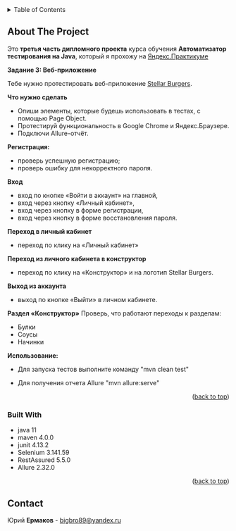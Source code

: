<!-- TABLE OF CONTENTS -->
<details>
  <summary>Table of Contents</summary>
  <ol>
    <li>
      <a href="#about-the-project">About The Project</a>
      <ul>
        <li><a href="#built-with">Built With</a></li>
      </ul>
    </li>
    <li><a href="#contact">Contact</a></li>
  </ol>
</details>

<!-- ABOUT THE PROJECT -->
## About The Project



Это **третья часть дипломного проекта** курса обучения **Автоматизатор тестирования на Java**, который я прохожу на [Яндекс.Практикуме](https://practicum.yandex.ru/)

**Задание 3: Веб-приложение**

Тебе нужно протестировать веб-приложение [Stellar Burgers](https://stellarburgers.nomoreparties.site/).

**Что нужно сделать**

- Опиши элементы, которые будешь использовать в тестах, с помощью Page Object. 
- Протестируй функциональность в Google Chrome и Яндекс.Браузере.
- Подключи Allure-отчёт. 

**Регистрация:**
- проверь успешную регистрацию;
- проверь ошибку для некорректного пароля.

**Вход**
- вход по кнопке «Войти в аккаунт» на главной,
- вход через кнопку «Личный кабинет»,
- вход через кнопку в форме регистрации,
- вход через кнопку в форме восстановления пароля.

**Переход в личный кабинет**
- переход по клику на «Личный кабинет»

**Переход из личного кабинета в конструктор**
- переход по клику на «Конструктор» и на логотип Stellar Burgers.

**Выход из аккаунта**
- выход по кнопке «Выйти» в личном кабинете.

**Раздел «Конструктор»**
Проверь, что работают переходы к разделам:
- Булки
- Соусы
- Начинки

**Использование:**
 - Для запуска тестов выполните команду "mvn clean test"
   
 - Для получения отчета Allure "mvn allure:serve"

<p align="right">(<a href="#readme-top">back to top</a>)</p>

### Built With

* java 11
* maven 4.0.0
* junit 4.13.2
* Selenium 3.141.59
* RestAssured 5.5.0
* Allure 2.32.0


<p align="right">(<a href="#readme-top">back to top</a>)</p>

<!-- CONTACT -->
## Contact

Юрий **Ермаков** - bigbro89@yandex.ru

 
 
